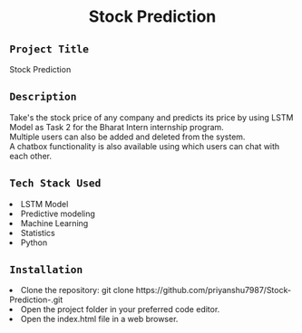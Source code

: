 <h1 align="center">
  <a href="# Stock Prediction"></a>
  Stock Prediction
</h1>

## `Project Title`
Stock Prediction

## `Description`
Take's the stock price of any company and predicts its price by using LSTM Model as Task 2 for the Bharat Intern internship program.
<br>
Multiple users can also be added and deleted from the system.
<br>
A chatbox functionality is also available using which users can chat with each other.

## `Tech Stack Used`
<li>LSTM Model</li>
<li>Predictive modeling</li>
<li>Machine Learning</li>
<li>Statistics</li>
<li>Python</li>

## `Installation`
<li>Clone the repository: git clone https://github.com/priyanshu7987/Stock-Prediction-.git </li>
<li>Open the project folder in your preferred code editor.</li>
<li>Open the index.html file in a web browser.</li>
